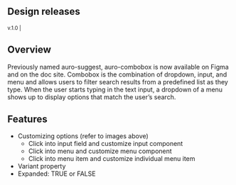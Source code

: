 ## Design releases

<small>v.1.0 | <auro-datetime utc="2022-04-20T00:01:00Z" month="long"></auro-datetime></small>

## Overview
Previously named auro-suggest, auro-combobox is now available on Figma and on the doc site. Combobox is the combination of dropdown, input, and menu and allows users to filter search results from a predefined list as they type. When the user starts typing in the text input, a dropdown of a menu shows up to display options that match the user’s search.

## Features
* Customizing options (refer to images above)
  * Click into input field and customize input component
  * Click into menu and customize menu component
  * Click into menu item and customize individual menu item
*	Variant property
  * Expanded: TRUE or FALSE

